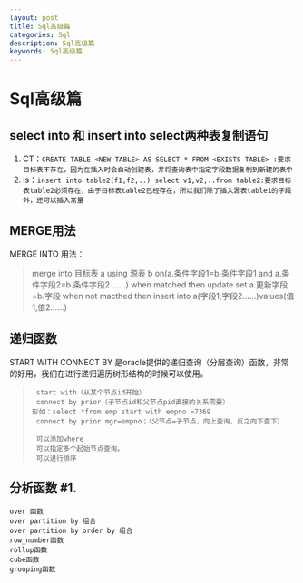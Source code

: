 ```yaml
---
layout: post
title: Sql高级篇
categories: Sql
description: Sql高级篇
keywords: Sql高级篇
---
```

# Sql高级篇 #
## select	into 和 insert into select两种表复制语句 ##
1. CT：`CREATE TABLE <NEW TABLE> AS SELECT * FROM <EXISTS TABLE> :要求目标表不存在，因为在插入时会自动创建表，并将查询表中指定字段数据复制到新建的表中`
2. is：`insert into table2(f1,f2,..) select v1,v2,..from table2:要求目标表table2必须存在，由于目标表table2已经存在，所以我们除了插入源表table1的字段外，还可以插入常量`
## MERGE用法 ##
MERGE INTO 用法：
>  merge into 目标表 a
>  using 源表 b on(a.条件字段1=b.条件字段1 and a.条件字段2=b.条件字段2 ……)   when matched then update set a.更新字段=b.字段 when  not macthed then insert into a(字段1,字段2……)values(值1,值2……)
## 递归函数 ##
START WITH CONNECT BY 是oracle提供的递归查询（分层查询）函数，非常的好用，我们在进行递归遍历树形结构的时候可以使用。
>      start with（从某个节点id开始）
>      connect by prior（子节点id和父节点pid直接的关系需要）
>     形如：select *from emp start with empno =7369
>      connect by prior mgr=empno；（父节点=子节点，向上查询，反之向下查下）
>      
>      可以添加where
>      可以指定多个起始节点查询。
>      可以进行排序


## 分析函数 #1. #
    over 函数
    over partition by 组合
    over partition by order by 组合
    row_number函数
    rollup函数
    cube函数
    grouping函数







